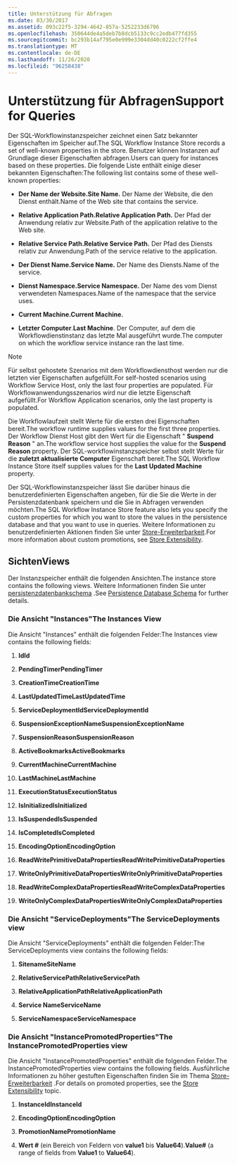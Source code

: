 ```yaml
---
title: Unterstützung für Abfragen
ms.date: 03/30/2017
ms.assetid: 093c22f5-3294-4642-857a-5252233d6796
ms.openlocfilehash: 350644de4a5deb7b8dcb5133c9cc2edb477fd355
ms.sourcegitcommit: bc293b14af795e0e999e3304dd40c0222cf2ffe4
ms.translationtype: MT
ms.contentlocale: de-DE
ms.lasthandoff: 11/26/2020
ms.locfileid: "96258438"
---
```

# <a name="support-for-queries"></a><span data-ttu-id="d6b11-102">Unterstützung für Abfragen</span><span class="sxs-lookup"><span data-stu-id="d6b11-102">Support for Queries</span></span>

<span data-ttu-id="d6b11-103">Der SQL-Workflowinstanzspeicher zeichnet einen Satz bekannter Eigenschaften im Speicher auf.</span><span class="sxs-lookup"><span data-stu-id="d6b11-103">The SQL Workflow Instance Store records a set of well-known properties in the store.</span></span> <span data-ttu-id="d6b11-104">Benutzer können Instanzen auf Grundlage dieser Eigenschaften abfragen.</span><span class="sxs-lookup"><span data-stu-id="d6b11-104">Users can query for instances based on these properties.</span></span> <span data-ttu-id="d6b11-105">Die folgende Liste enthält einige dieser bekannten Eigenschaften:</span><span class="sxs-lookup"><span data-stu-id="d6b11-105">The following list contains some of these well-known properties:</span></span>  
  
- <span data-ttu-id="d6b11-106">**Der Name der Website.**</span><span class="sxs-lookup"><span data-stu-id="d6b11-106">**Site Name.**</span></span> <span data-ttu-id="d6b11-107">Der Name der Website, die den Dienst enthält.</span><span class="sxs-lookup"><span data-stu-id="d6b11-107">Name of the Web site that contains the service.</span></span>  
  
- <span data-ttu-id="d6b11-108">**Relative Application Path.**</span><span class="sxs-lookup"><span data-stu-id="d6b11-108">**Relative Application Path.**</span></span> <span data-ttu-id="d6b11-109">Der Pfad der Anwendung relativ zur Website.</span><span class="sxs-lookup"><span data-stu-id="d6b11-109">Path of the application relative to the Web site.</span></span>  
  
- <span data-ttu-id="d6b11-110">**Relative Service Path.**</span><span class="sxs-lookup"><span data-stu-id="d6b11-110">**Relative Service Path.**</span></span> <span data-ttu-id="d6b11-111">Der Pfad des Diensts relativ zur Anwendung.</span><span class="sxs-lookup"><span data-stu-id="d6b11-111">Path of the service relative to the application.</span></span>  
  
- <span data-ttu-id="d6b11-112">**Der Dienst Name.**</span><span class="sxs-lookup"><span data-stu-id="d6b11-112">**Service Name.**</span></span> <span data-ttu-id="d6b11-113">Der Name des Diensts.</span><span class="sxs-lookup"><span data-stu-id="d6b11-113">Name of the service.</span></span>  
  
- <span data-ttu-id="d6b11-114">**Dienst Namespace.**</span><span class="sxs-lookup"><span data-stu-id="d6b11-114">**Service Namespace.**</span></span> <span data-ttu-id="d6b11-115">Der Name des vom Dienst verwendeten Namespaces.</span><span class="sxs-lookup"><span data-stu-id="d6b11-115">Name of the namespace that the service uses.</span></span>  
  
- <span data-ttu-id="d6b11-116">**Current Machine.**</span><span class="sxs-lookup"><span data-stu-id="d6b11-116">**Current Machine.**</span></span>  
  
- <span data-ttu-id="d6b11-117">**Letzter Computer**.</span><span class="sxs-lookup"><span data-stu-id="d6b11-117">**Last Machine**.</span></span> <span data-ttu-id="d6b11-118">Der Computer, auf dem die Workflowdienstinstanz das letzte Mal ausgeführt wurde.</span><span class="sxs-lookup"><span data-stu-id="d6b11-118">The computer on which the workflow service instance ran the last time.</span></span>  
  
> [!NOTE]
> <span data-ttu-id="d6b11-119">Für selbst gehostete Szenarios mit dem Workflowdiensthost werden nur die letzten vier Eigenschaften aufgefüllt.</span><span class="sxs-lookup"><span data-stu-id="d6b11-119">For self-hosted scenarios using Workflow Service Host, only the last four properties are populated.</span></span> <span data-ttu-id="d6b11-120">Für Workflowanwendungsszenarios wird nur die letzte Eigenschaft aufgefüllt.</span><span class="sxs-lookup"><span data-stu-id="d6b11-120">For Workflow Application scenarios, only the last property is populated.</span></span>  
  
 <span data-ttu-id="d6b11-121">Die Workflowlaufzeit stellt Werte für die ersten drei Eigenschaften bereit.</span><span class="sxs-lookup"><span data-stu-id="d6b11-121">The workflow runtime supplies values for the first three properties.</span></span> <span data-ttu-id="d6b11-122">Der Workflow Dienst Host gibt den Wert für die Eigenschaft " **Suspend Reason** " an.</span><span class="sxs-lookup"><span data-stu-id="d6b11-122">The workflow service host supplies the value for the **Suspend Reason** property.</span></span> <span data-ttu-id="d6b11-123">Der SQL-workflowinstanzspeicher selbst stellt Werte für die **zuletzt aktualisierte Computer** Eigenschaft bereit.</span><span class="sxs-lookup"><span data-stu-id="d6b11-123">The SQL Workflow Instance Store itself supplies values for the **Last Updated Machine** property.</span></span>  
  
 <span data-ttu-id="d6b11-124">Der SQL-Workflowinstanzspeicher lässt Sie darüber hinaus die benutzerdefinierten Eigenschaften angeben, für die Sie die Werte in der Persistenzdatenbank speichern und die Sie in Abfragen verwenden möchten.</span><span class="sxs-lookup"><span data-stu-id="d6b11-124">The SQL Workflow Instance Store feature also lets you specify the custom properties for which you want to store the values in the persistence database and that you want to use in queries.</span></span> <span data-ttu-id="d6b11-125">Weitere Informationen zu benutzerdefinierten Aktionen finden Sie unter [Store-Erweiterbarkeit](store-extensibility.md).</span><span class="sxs-lookup"><span data-stu-id="d6b11-125">For more information about custom promotions, see [Store Extensibility](store-extensibility.md).</span></span>  
  
## <a name="views"></a><span data-ttu-id="d6b11-126">Sichten</span><span class="sxs-lookup"><span data-stu-id="d6b11-126">Views</span></span>  

 <span data-ttu-id="d6b11-127">Der Instanzspeicher enthält die folgenden Ansichten.</span><span class="sxs-lookup"><span data-stu-id="d6b11-127">The instance store contains the following views.</span></span> <span data-ttu-id="d6b11-128">Weitere Informationen finden Sie unter [persistenzdatenbankschema](persistence-database-schema.md) .</span><span class="sxs-lookup"><span data-stu-id="d6b11-128">See [Persistence Database Schema](persistence-database-schema.md) for further details.</span></span>  
  
### <a name="the-instances-view"></a><span data-ttu-id="d6b11-129">Die Ansicht "Instances"</span><span class="sxs-lookup"><span data-stu-id="d6b11-129">The Instances View</span></span>  

 <span data-ttu-id="d6b11-130">Die Ansicht "Instances" enthält die folgenden Felder:</span><span class="sxs-lookup"><span data-stu-id="d6b11-130">The Instances view contains the following fields:</span></span>  
  
1. <span data-ttu-id="d6b11-131">**Id**</span><span class="sxs-lookup"><span data-stu-id="d6b11-131">**Id**</span></span>  
  
2. <span data-ttu-id="d6b11-132">**PendingTimer**</span><span class="sxs-lookup"><span data-stu-id="d6b11-132">**PendingTimer**</span></span>  
  
3. <span data-ttu-id="d6b11-133">**CreationTime**</span><span class="sxs-lookup"><span data-stu-id="d6b11-133">**CreationTime**</span></span>  
  
4. <span data-ttu-id="d6b11-134">**LastUpdatedTime**</span><span class="sxs-lookup"><span data-stu-id="d6b11-134">**LastUpdatedTime**</span></span>  
  
5. <span data-ttu-id="d6b11-135">**ServiceDeploymentId**</span><span class="sxs-lookup"><span data-stu-id="d6b11-135">**ServiceDeploymentId**</span></span>  
  
6. <span data-ttu-id="d6b11-136">**SuspensionExceptionName**</span><span class="sxs-lookup"><span data-stu-id="d6b11-136">**SuspensionExceptionName**</span></span>  
  
7. <span data-ttu-id="d6b11-137">**SuspensionReason**</span><span class="sxs-lookup"><span data-stu-id="d6b11-137">**SuspensionReason**</span></span>  
  
8. <span data-ttu-id="d6b11-138">**ActiveBookmarks**</span><span class="sxs-lookup"><span data-stu-id="d6b11-138">**ActiveBookmarks**</span></span>  
  
9. <span data-ttu-id="d6b11-139">**CurrentMachine**</span><span class="sxs-lookup"><span data-stu-id="d6b11-139">**CurrentMachine**</span></span>  
  
10. <span data-ttu-id="d6b11-140">**LastMachine**</span><span class="sxs-lookup"><span data-stu-id="d6b11-140">**LastMachine**</span></span>  
  
11. <span data-ttu-id="d6b11-141">**ExecutionStatus**</span><span class="sxs-lookup"><span data-stu-id="d6b11-141">**ExecutionStatus**</span></span>  
  
12. <span data-ttu-id="d6b11-142">**IsInitialized**</span><span class="sxs-lookup"><span data-stu-id="d6b11-142">**IsInitialized**</span></span>  
  
13. <span data-ttu-id="d6b11-143">**IsSuspended**</span><span class="sxs-lookup"><span data-stu-id="d6b11-143">**IsSuspended**</span></span>  
  
14. <span data-ttu-id="d6b11-144">**IsCompleted**</span><span class="sxs-lookup"><span data-stu-id="d6b11-144">**IsCompleted**</span></span>  
  
15. <span data-ttu-id="d6b11-145">**EncodingOption**</span><span class="sxs-lookup"><span data-stu-id="d6b11-145">**EncodingOption**</span></span>  
  
16. <span data-ttu-id="d6b11-146">**ReadWritePrimitiveDataProperties**</span><span class="sxs-lookup"><span data-stu-id="d6b11-146">**ReadWritePrimitiveDataProperties**</span></span>  
  
17. <span data-ttu-id="d6b11-147">**WriteOnlyPrimitiveDataProperties**</span><span class="sxs-lookup"><span data-stu-id="d6b11-147">**WriteOnlyPrimitiveDataProperties**</span></span>  
  
18. <span data-ttu-id="d6b11-148">**ReadWriteComplexDataProperties**</span><span class="sxs-lookup"><span data-stu-id="d6b11-148">**ReadWriteComplexDataProperties**</span></span>  
  
19. <span data-ttu-id="d6b11-149">**WriteOnlyComplexDataProperties**</span><span class="sxs-lookup"><span data-stu-id="d6b11-149">**WriteOnlyComplexDataProperties**</span></span>  
  
### <a name="the-servicedeployments-view"></a><span data-ttu-id="d6b11-150">Die Ansicht "ServiceDeployments"</span><span class="sxs-lookup"><span data-stu-id="d6b11-150">The ServiceDeployments view</span></span>  

 <span data-ttu-id="d6b11-151">Die Ansicht "ServiceDeployments" enthält die folgenden Felder:</span><span class="sxs-lookup"><span data-stu-id="d6b11-151">The ServiceDeployments view contains the following fields:</span></span>  
  
1. <span data-ttu-id="d6b11-152">**Sitename**</span><span class="sxs-lookup"><span data-stu-id="d6b11-152">**SiteName**</span></span>  
  
2. <span data-ttu-id="d6b11-153">**RelativeServicePath**</span><span class="sxs-lookup"><span data-stu-id="d6b11-153">**RelativeServicePath**</span></span>  
  
3. <span data-ttu-id="d6b11-154">**RelativeApplicationPath**</span><span class="sxs-lookup"><span data-stu-id="d6b11-154">**RelativeApplicationPath**</span></span>  
  
4. <span data-ttu-id="d6b11-155">**Service Name**</span><span class="sxs-lookup"><span data-stu-id="d6b11-155">**ServiceName**</span></span>  
  
5. <span data-ttu-id="d6b11-156">**ServiceNamespace**</span><span class="sxs-lookup"><span data-stu-id="d6b11-156">**ServiceNamespace**</span></span>  
  
### <a name="the-instancepromotedproperties-view"></a><span data-ttu-id="d6b11-157">Die Ansicht "InstancePromotedProperties"</span><span class="sxs-lookup"><span data-stu-id="d6b11-157">The InstancePromotedProperties view</span></span>  

 <span data-ttu-id="d6b11-158">Die Ansicht "InstancePromotedProperties" enthält die folgenden Felder.</span><span class="sxs-lookup"><span data-stu-id="d6b11-158">The InstancePromotedProperties view contains the following fields.</span></span> <span data-ttu-id="d6b11-159">Ausführliche Informationen zu höher gestuften Eigenschaften finden Sie im Thema [Store-Erweiterbarkeit](store-extensibility.md) .</span><span class="sxs-lookup"><span data-stu-id="d6b11-159">For details on promoted properties, see the [Store Extensibility](store-extensibility.md) topic.</span></span>  
  
1. <span data-ttu-id="d6b11-160">**InstanceId**</span><span class="sxs-lookup"><span data-stu-id="d6b11-160">**InstanceId**</span></span>  
  
2. <span data-ttu-id="d6b11-161">**EncodingOption**</span><span class="sxs-lookup"><span data-stu-id="d6b11-161">**EncodingOption**</span></span>  
  
3. <span data-ttu-id="d6b11-162">**PromotionName**</span><span class="sxs-lookup"><span data-stu-id="d6b11-162">**PromotionName**</span></span>  
  
4. <span data-ttu-id="d6b11-163">**Wert #** (ein Bereich von Feldern von **value1** bis **Value64**).</span><span class="sxs-lookup"><span data-stu-id="d6b11-163">**Value#** (a range of fields from **Value1** to **Value64**).</span></span>
